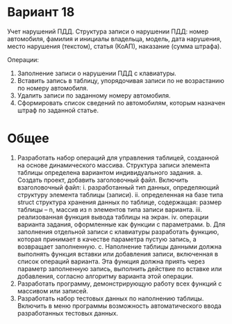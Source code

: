 # Вариант 18

Учет нарушений ПДД. Структура записи о нарушении ПДД: номер
автомобиля, фамилия и инициалы владельца, модель, дата нарушения,
место нарушения (текстом), статья (КоАП), наказание (сумма штрафа).

Операции:
1) Заполнение записи о нарушении ПДД с клавиатуры.
2) Вставить запись в таблицу, упорядочивая записи по не возрастанию по номеру автомобиля.
3) Удалить записи по заданному номеру автомобиля.
4) Сформировать список сведений по автомобилям, которым назначен штраф по заданной статье.

# Общее
1. Разработать набор операций для управления таблицей, созданной на
основе динамического массива. Структура записи элемента таблицы
определена вариантом индивидуального задания.
    a. Создать проект, добавить заголовочный файл. Включить взаголовочный файл:
        i. разработанный тип данных, определяющий структуру элемента таблицы (записи).
        ii. определенная на базе типа struct структура хранения данных по таблице, содержащая: размер таблицы – n, массив из n элементов типа записи варианта.
        iii. реализованная функция вывода таблицы на экран.
        iv. операции варианта задания, оформленные как функции с параметрами.
    b. Для заполнения отдельной записи с клавиатуры разработать функцию, которая принимает в качестве параметра пустую запись, а возвращает заполненную.
    c. Наполнение таблицы данными должна выполнять функция вставки или добавления записи, включенная в список операций варианта. Эта функция должна приять через параметр заполненную запись, выполнить действие по вставке или добавления, согласно алгоритму варианта этой операции.
2. Разработать программу, демонстрирующую работу всех функций с
массивом или записей.
3. Разработать набор тестовых данных по наполнению таблицы. Включить в меню программы возможность автоматического ввода разработанных тестовых данных.
